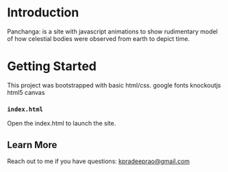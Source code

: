 # Introduction

Panchanga: is a site with javascript animations to show rudimentary model of how celestial bodies were observed from earth to depict time.

# Getting Started

This project was bootstrapped with basic html/css.
google fonts
knockoutjs
html5 canvas

### `index.html`

Open the index.html to launch the site.

## Learn More

Reach out to me if you have questions: kpradeeprao@gmail.com
